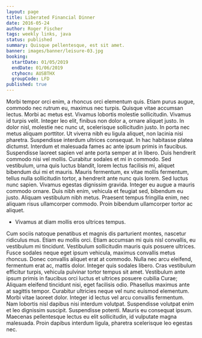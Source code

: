 ```yaml
---
layout: page
title: Liberated Financial Dinner
date: 2016-05-24
author: Roger Fischer
tags: weekly links, java
status: published
summary: Quisque pellentesque, est sit amet.
banner: images/banner/leisure-03.jpg
booking:
  startDate: 01/05/2019
  endDate: 01/06/2019
  ctyhocn: AUSBTHX
  groupCode: LFD
published: true
---
```

Morbi tempor orci enim, a rhoncus orci elementum quis. Etiam purus augue, commodo nec rutrum eu, maximus nec turpis. Quisque vitae accumsan lectus. Morbi ac metus est. Vivamus lobortis molestie sollicitudin. Vivamus id turpis velit. Integer leo elit, finibus non dolor a, ornare aliquet justo. In dolor nisl, molestie nec nunc ut, scelerisque sollicitudin justo. In porta nec metus aliquam porttitor. Ut viverra nibh eu ligula aliquet, non lacinia nisi pharetra. Suspendisse interdum ultrices consequat. In hac habitasse platea dictumst. Interdum et malesuada fames ac ante ipsum primis in faucibus.
Suspendisse laoreet sapien vel ante porta semper at in libero. Duis hendrerit commodo nisi vel mollis. Curabitur sodales et mi in commodo. Sed vestibulum, urna quis luctus blandit, lorem lectus facilisis mi, aliquet bibendum dui mi et mauris. Mauris fermentum, ex vitae mollis fermentum, tellus nulla sollicitudin tortor, a hendrerit ante nunc quis lorem. Sed luctus nunc sapien. Vivamus egestas dignissim gravida. Integer eu augue a mauris commodo ornare. Duis nibh enim, vehicula et feugiat sed, bibendum eu justo. Aliquam vestibulum nibh metus. Praesent tempus fringilla enim, nec aliquam risus ullamcorper commodo. Proin bibendum ullamcorper tortor ac aliquet.

* Vivamus at diam mollis eros ultrices tempus.

Cum sociis natoque penatibus et magnis dis parturient montes, nascetur ridiculus mus. Etiam eu mollis orci. Etiam accumsan mi quis nisl convallis, eu vestibulum mi tincidunt. Vestibulum sollicitudin mauris quis posuere ultrices. Fusce sodales neque eget ipsum vehicula, maximus convallis metus rhoncus. Donec convallis aliquet erat at commodo. Nulla nec arcu eleifend, fermentum erat ac, mattis dolor. Integer quis sodales libero. Cras vestibulum efficitur turpis, vehicula pulvinar tortor tempus sit amet.
Vestibulum ante ipsum primis in faucibus orci luctus et ultrices posuere cubilia Curae; Aliquam eleifend tincidunt nisi, eget facilisis odio. Phasellus maximus ante at sagittis tempor. Curabitur ultricies neque vel nunc euismod elementum. Morbi vitae laoreet dolor. Integer id lectus vel arcu convallis fermentum. Nam lobortis nisl dapibus nisi interdum volutpat. Suspendisse volutpat enim et leo dignissim suscipit. Suspendisse potenti. Mauris eu consequat ipsum. Maecenas pellentesque lectus eu elit sollicitudin, id vulputate magna malesuada. Proin dapibus interdum ligula, pharetra scelerisque leo egestas nec.
